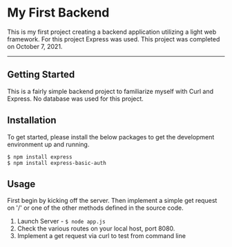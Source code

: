 # My First Backend

This is my first project creating a backend application utilizing a light web framework. For this project Express was used.
This project was completed on October 7, 2021.

***

## Getting Started

This is a fairly simple backend project to familiarize myself with Curl and Express. No database was used for this project.


## Installation

To get started, please install the below packages to get the development environment up and running.

```
$ npm install express
$ npm install express-basic-auth
```

## Usage

First begin by kicking off the server. Then implement a simple get request on '/' or one of the other methods defined in the source code.

1. Launch Server - `$ node app.js`
2. Check the various routes on your local host, port 8080.
3. Implement a get request via curl to test from command line